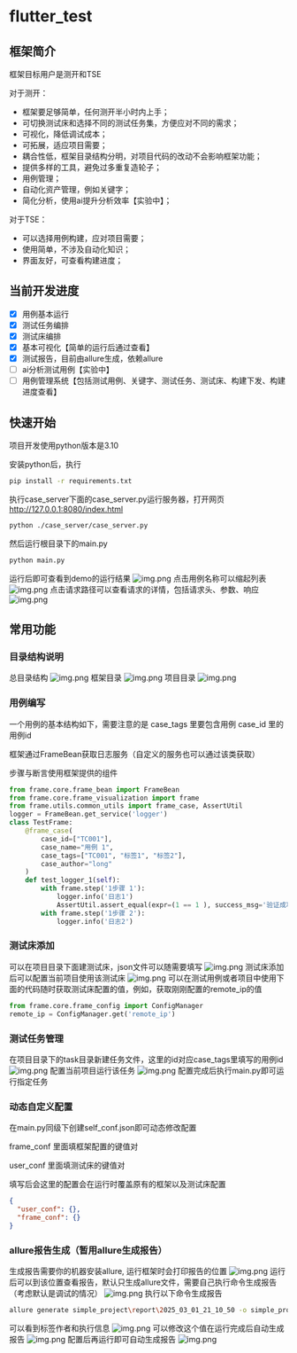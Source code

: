 # flutter_test
## 框架简介
框架目标用户是测开和TSE

对于测开：
- 框架要足够简单，任何测开半小时内上手；
- 可切换测试床和选择不同的测试任务集，方便应对不同的需求；
- 可视化，降低调试成本；
- 可拓展，适应项目需要；
- 耦合性低，框架目录结构分明，对项目代码的改动不会影响框架功能；
- 提供多样的工具，避免过多重复造轮子；
- 用例管理；
- 自动化资产管理，例如关键字；
- 简化分析，使用ai提升分析效率【实验中】；

对于TSE：
- 可以选择用例构建，应对项目需要；
- 使用简单，不涉及自动化知识；
- 界面友好，可查看构建进度；

## 当前开发进度
- [x] 用例基本运行 
- [x] 测试任务编排
- [x] 测试床编排
- [x] 基本可视化【简单的运行后通过查看】
- [x] 测试报告，目前由allure生成，依赖allure
- [ ] ai分析测试用例【实验中】
- [ ] 用例管理系统【包括测试用例、关键字、测试任务、测试床、构建下发、构建进度查看】

## 快速开始
项目开发使用python版本是3.10

安装python后，执行

```bash
pip install -r requirements.txt
```
执行case_server下面的case_server.py运行服务器，打开网页 http://127.0.0.1:8080/index.html
```bash
python ./case_server/case_server.py
```
然后运行根目录下的main.py
```bash
python main.py
```
运行后即可查看到demo的运行结果
![img.png](./img/运行结果.png)
点击用例名称可以缩起列表
![img.png](./img/缩起用例运行结果.png)
点击请求路径可以查看请求的详情，包括请求头、参数、响应
![img.png](./img/请求路径.png)
## 常用功能
### 目录结构说明
总目录结构
![img.png](./img/项目目录结构.png)
框架目录
![img.png](./img/框架目录.png)
项目目录
![img.png](./img/测试项目目录.png)
### 用例编写
一个用例的基本结构如下，需要注意的是 case_tags 里要包含用例 case_id 里的用例id

框架通过FrameBean获取日志服务（自定义的服务也可以通过该类获取）

步骤与断言使用框架提供的组件
```python
from frame.core.frame_bean import FrameBean
from frame.core.frame_visualization import frame
from frame.utils.common_utils import frame_case, AssertUtil
logger = FrameBean.get_service('logger')
class TestFrame:
    @frame_case(
        case_id=["TC001"],
        case_name="用例 1",
        case_tags=["TC001", "标签1", "标签2"],
        case_author="long"
    )
    def test_logger_1(self):
        with frame.step('1步骤 1'):
            logger.info('日志1')
            AssertUtil.assert_equal(expr=(1 == 1 ), success_msg='验证成功', fail_msg='验证失败')
        with frame.step('1步骤 2'):
            logger.info('日志2')
```
### 测试床添加
可以在项目目录下面建测试床，json文件可以随需要填写
![img.png](./img/测试床.png)
测试床添加后可以配置当前项目使用该测试床
![img.png](./img/测试床引用.png)
可以在测试用例或者项目中使用下面的代码随时获取测试床配置的值，例如，获取刚刚配置的remote_ip的值
```python
from frame.core.frame_config import ConfigManager
remote_ip = ConfigManager.get('remote_ip')
```
### 测试任务管理
在项目目录下的task目录新建任务文件，这里的id对应case_tags里填写的用例id
![img.png](./img/task任务文件.png)
配置当前项目运行该任务
![img.png](./img/run该任务.png)
配置完成后执行main.py即可运行指定任务
### 动态自定义配置
在main.py同级下创建self_conf.json即可动态修改配置

frame_conf 里面填框架配置的键值对

user_conf 里面填测试床的键值对

填写后会这里的配置会在运行时覆盖原有的框架以及测试床配置
```json
{
  "user_conf": {},
  "frame_conf": {}
}
```
### allure报告生成（暂用allure生成报告）
生成报告需要你的机器安装allure,
运行框架时会打印报告的位置
![img.png](./img/报告位置.png)
运行后可以到该位置查看报告，默认只生成allure文件，需要自己执行命令生成报告（考虑默认是调试的情况）
![img.png](./img/allure文件.png)
执行以下命令生成报告
```bash
allure generate simple_project\report\2025_03_01_21_10_50 -o simple_project\report\2025_03_01_21_10_50\report --clean
```
可以看到标签作者和执行信息
![img.png](./img/report.png)
可以修改这个值在运行完成后自动生成报告
![img.png](./img/config报告生成.png)
配置后再运行即可自动生成报告
![img.png](./img/自动生成报告.png)